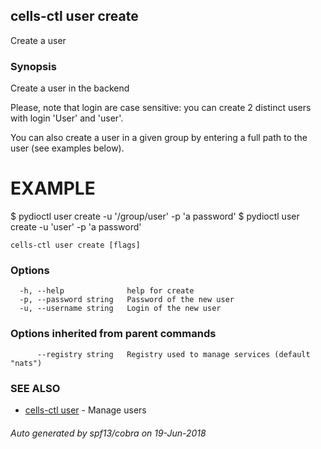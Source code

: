 ## cells-ctl user create

Create a user

### Synopsis

Create a user in the backend

Please, note that login are case sensitive: 
you can create 2 distinct users with login  'User' and 'user'. 

You can also create a user in a given group by entering a full path to the user
(see examples below). 

EXAMPLE
=======
$ pydioctl user create -u '/group/user' -p 'a password'
$ pydioctl user create -u 'user' -p 'a password'



```
cells-ctl user create [flags]
```

### Options

```
  -h, --help              help for create
  -p, --password string   Password of the new user
  -u, --username string   Login of the new user
```

### Options inherited from parent commands

```
      --registry string   Registry used to manage services (default "nats")
```

### SEE ALSO

* [cells-ctl user](cells-ctl-user)	 - Manage users

###### Auto generated by spf13/cobra on 19-Jun-2018
